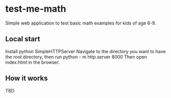 # test-me-math

Simple web application to test basic math examples for kids of age 6-9.

## Local start
Install python SimpleHTTPServer
Navigate to the directory you want to have the root directory, then run 
    python - m http.server 8000
Then open index.html in the browser.

## How it works
TBD
